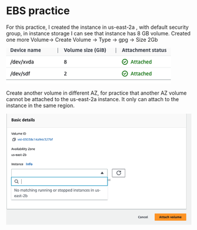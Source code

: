 # EBS practice

For this practice, I created the instance in us-east-2a , with default security group, in instance storage I can see that instance has 8 GB volume. Created one more Volume-> Create Volume -> Type -> gpg -> Size 2Gb

![volume 1](volume1.png)

Create another volume in different AZ, for practice that another AZ volume cannot be attached to the us-east-2a instance. It only can attach to the instance in the same region.

![volume 2](volume.png)

